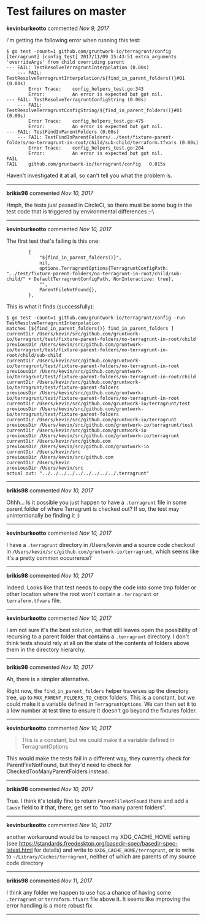 # Test failures on master

**kevinburkeotto** commented *Nov 9, 2017*

I'm getting the following error when running this test:

```
$ go test -count=1 github.com/gruntwork-io/terragrunt/config
[terragrunt] [config_test] 2017/11/09 15:43:51 extra_arguments 'overrideArgs' from child overriding parent
--- FAIL: TestResolveTerragruntInterpolation (0.00s)
    --- FAIL: TestResolveTerragruntInterpolation/${find_in_parent_folders()}#01 (0.00s)
        Error Trace:    config_helpers_test.go:343
    	Error:      	An error is expected but got nil.
--- FAIL: TestResolveTerragruntConfigString (0.00s)
    --- FAIL: TestResolveTerragruntConfigString/${find_in_parent_folders()}#01 (0.00s)
        Error Trace:    config_helpers_test.go:475
    	Error:      	An error is expected but got nil.
--- FAIL: TestFindInParentFolders (0.00s)
    --- FAIL: TestFindInParentFolders/../test/fixture-parent-folders/no-terragrunt-in-root/child/sub-child/terraform.tfvars (0.00s)
        Error Trace:    config_helpers_test.go:204
    	Error:      	An error is expected but got nil.
FAIL
FAIL	github.com/gruntwork-io/terragrunt/config	0.015s
```

Haven't investigated it at all, so can't tell you what the problem is.
<br />
***


**brikis98** commented *Nov 10, 2017*

Hmph, the tests _just_ passed in CircleCi, so there must be some bug in the test code that is triggered by environmental differences :-\
***

**kevinburkeotto** commented *Nov 10, 2017*

The first test that's failing is this one:

```
		{
			"${find_in_parent_folders()}",
			nil,
			options.TerragruntOptions{TerragruntConfigPath: "../test/fixture-parent-folders/no-terragrunt-in-root/child/sub-child/" + DefaultTerragruntConfigPath, NonInteractive: true},
			"",
			ParentFileNotFound{},
		},
```

This is what it finds (successfully):

```
$ go test -count=1 github.com/gruntwork-io/terragrunt/config -run TestResolveTerragruntInterpolation
matches [${find_in_parent_folders()} find_in_parent_folders ]
currentDir /Users/kevin/src/github.com/gruntwork-io/terragrunt/test/fixture-parent-folders/no-terragrunt-in-root/child
previousDir /Users/kevin/src/github.com/gruntwork-io/terragrunt/test/fixture-parent-folders/no-terragrunt-in-root/child/sub-child
currentDir /Users/kevin/src/github.com/gruntwork-io/terragrunt/test/fixture-parent-folders/no-terragrunt-in-root
previousDir /Users/kevin/src/github.com/gruntwork-io/terragrunt/test/fixture-parent-folders/no-terragrunt-in-root/child
currentDir /Users/kevin/src/github.com/gruntwork-io/terragrunt/test/fixture-parent-folders
previousDir /Users/kevin/src/github.com/gruntwork-io/terragrunt/test/fixture-parent-folders/no-terragrunt-in-root
currentDir /Users/kevin/src/github.com/gruntwork-io/terragrunt/test
previousDir /Users/kevin/src/github.com/gruntwork-io/terragrunt/test/fixture-parent-folders
currentDir /Users/kevin/src/github.com/gruntwork-io/terragrunt
previousDir /Users/kevin/src/github.com/gruntwork-io/terragrunt/test
currentDir /Users/kevin/src/github.com/gruntwork-io
previousDir /Users/kevin/src/github.com/gruntwork-io/terragrunt
currentDir /Users/kevin/src/github.com
previousDir /Users/kevin/src/github.com/gruntwork-io
currentDir /Users/kevin/src
previousDir /Users/kevin/src/github.com
currentDir /Users/kevin
previousDir /Users/kevin/src
actual out: "../../../../../../../../../.terragrunt"
```
***

**brikis98** commented *Nov 10, 2017*

Ohhh... Is it possible you just happen to have a `.terragrunt` file in some parent folder of where Terragrunt is checked out? If so, the test may unintentionally be finding it :)
***

**kevinburkeotto** commented *Nov 10, 2017*

I have a `.terragrunt` directory in /Users/kevin and a source code checkout in `/Users/kevin/src/github.com/gruntwork-io/terragrunt`, which seems like it's a pretty common occurrence? 
***

**brikis98** commented *Nov 10, 2017*

Indeed. Looks like that test needs to copy the code into some tmp folder or other location where the root won't contain a `.terragrunt` or `terraform.tfvars` file.
***

**kevinburkeotto** commented *Nov 10, 2017*

I am not sure it's the best solution, as that still leaves open the possibility of recursing to a parent folder that contains a `.terragrunt` directory. I don't think tests should rely at all on the state of the contents of folders above them in the directory hierarchy.
***

**brikis98** commented *Nov 10, 2017*

Ah, there is a simpler alternative.

Right now, the `find_in_parent_folders` helper traverses up the directory tree, up to `MAX_PARENT_FOLDERS_TO_CHECK` folders. This is a constant, but we could make it a variable defined in `TerragruntOptions`. We can then set it to a low number at test time to ensure it doesn't go beyond the fixtures folder.
***

**kevinburkeotto** commented *Nov 10, 2017*

> This is a constant, but we could make it a variable defined in TerragruntOptions

This would make the tests fail in a different way, they currently check for ParentFileNotFound, but they'd need to check for CheckedTooManyParentFolders instead.
***

**brikis98** commented *Nov 10, 2017*

True. I think it's totally fine to return `ParentFileNotFound` there and add a `Cause` field to it that, there, get set to "too many parent folders".
***

**kevinburkeotto** commented *Nov 10, 2017*

another workaround would be to respect my XDG_CACHE_HOME setting (see https://standards.freedesktop.org/basedir-spec/basedir-spec-latest.html for details) and write to `$XDG_CACHE_HOME/terragrunt`, or to write to `~/Library/Caches/terragrunt`, neither of which are parents of my source code directory
***

**brikis98** commented *Nov 11, 2017*

I think any folder we happen to use has a chance of having some `.terragrunt` or `terraform.tfvars` file above it. It seems like improving the error handling is a more robust fix.
***

